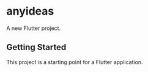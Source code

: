 # anyideas

A new Flutter project.

## Getting Started

This project is a starting point for a Flutter application.
